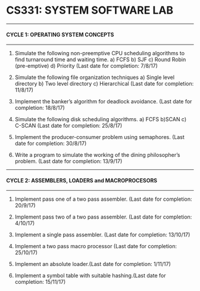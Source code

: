 # CS331: SYSTEM SOFTWARE LAB

---------------------------------------
#### CYCLE 1: OPERATING SYSTEM CONCEPTS
---------------------------------------
1. Simulate the following non-preemptive CPU scheduling algorithms to find turnaround time and
waiting time. a) FCFS b) SJF c) Round Robin (pre-emptive) d) Priority
(Last date for completion: 7/8/17)

2. Simulate the following file organization techniques a) Single level directory b) Two level directory c)
Hierarchical (Last date for completion: 11/8/17)

3. Implement the banker’s algorithm for deadlock avoidance. (Last date for completion: 18/8/17)

4. Simulate the following disk scheduling algorithms. a) FCFS b)SCAN c) C-SCAN
(Last date for completion: 25/8/17)

5. Implement the producer-consumer problem using semaphores. (Last date for completion: 30/8/17)

6. Write a program to simulate the working of the dining philosopher’s problem.
(Last date for completion: 13/9/17)

--------------------------------------------
#### CYCLE 2: ASSEMBLERS, LOADERS and MACROPROCESORS
--------------------------------------------

1. Implement pass one of a two pass assembler. (Last date for completion: 20/9/17)

2. Implement pass two of a two pass assembler. (Last date for completion: 4/10/17)

3. Implement a single pass assembler. (Last date for completion: 13/10/17)

4. Implement a two pass macro processor (Last date for completion: 25/10/17)

5. Implement an absolute loader.(Last date for completion: 1/11/17)

6. Implement a symbol table with suitable hashing.(Last date for completion: 15/11/17)
